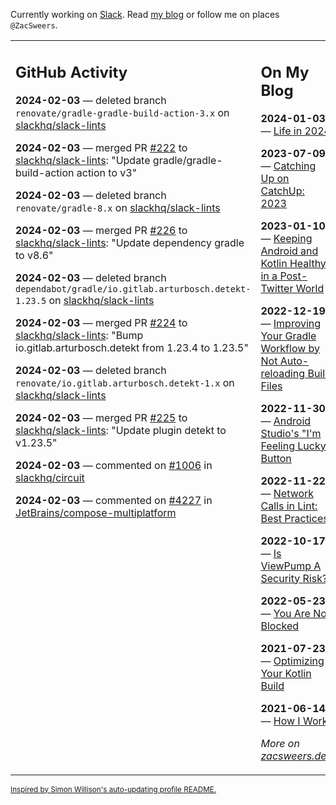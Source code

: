 Currently working on [Slack](https://slack.com/). Read [my blog](https://zacsweers.dev/) or follow me on places `@ZacSweers`.

<table><tr><td valign="top" width="60%">

## GitHub Activity
<!-- githubActivity starts -->
**2024-02-03** — deleted branch `renovate/gradle-gradle-build-action-3.x` on [slackhq/slack-lints](https://github.com/slackhq/slack-lints)

**2024-02-03** — merged PR [#222](https://github.com/slackhq/slack-lints/pull/222) to [slackhq/slack-lints](https://github.com/slackhq/slack-lints): "Update gradle/gradle-build-action action to v3"

**2024-02-03** — deleted branch `renovate/gradle-8.x` on [slackhq/slack-lints](https://github.com/slackhq/slack-lints)

**2024-02-03** — merged PR [#226](https://github.com/slackhq/slack-lints/pull/226) to [slackhq/slack-lints](https://github.com/slackhq/slack-lints): "Update dependency gradle to v8.6"

**2024-02-03** — deleted branch `dependabot/gradle/io.gitlab.arturbosch.detekt-1.23.5` on [slackhq/slack-lints](https://github.com/slackhq/slack-lints)

**2024-02-03** — merged PR [#224](https://github.com/slackhq/slack-lints/pull/224) to [slackhq/slack-lints](https://github.com/slackhq/slack-lints): "Bump io.gitlab.arturbosch.detekt from 1.23.4 to 1.23.5"

**2024-02-03** — deleted branch `renovate/io.gitlab.arturbosch.detekt-1.x` on [slackhq/slack-lints](https://github.com/slackhq/slack-lints)

**2024-02-03** — merged PR [#225](https://github.com/slackhq/slack-lints/pull/225) to [slackhq/slack-lints](https://github.com/slackhq/slack-lints): "Update plugin detekt to v1.23.5"

**2024-02-03** — commented on [#1006](https://github.com/slackhq/circuit/pull/1006#issuecomment-1925488872) in [slackhq/circuit](https://github.com/slackhq/circuit)

**2024-02-03** — commented on [#4227](https://github.com/JetBrains/compose-multiplatform/issues/4227#issuecomment-1925488622) in [JetBrains/compose-multiplatform](https://github.com/JetBrains/compose-multiplatform)
<!-- githubActivity ends -->
</td><td valign="top" width="40%">

## On My Blog
<!-- blog starts -->
**2024-01-03** — [Life in 2024](https://www.zacsweers.dev/life-in-2024/)

**2023-07-09** — [Catching Up on CatchUp: 2023](https://www.zacsweers.dev/catching-up-on-catchup-2023/)

**2023-01-10** — [Keeping Android and Kotlin Healthy in a Post-Twitter World](https://www.zacsweers.dev/keeping-android-healthy/)

**2022-12-19** — [Improving Your Gradle Workflow by Not Auto-reloading Build Files](https://www.zacsweers.dev/improving-your-workflow-by-not-auto-reloading-build-files/)

**2022-11-30** — [Android Studio's "I'm Feeling Lucky" Button](https://www.zacsweers.dev/android-studios-im-feeling-lucky-button/)

**2022-11-22** — [Network Calls in Lint: Best Practices](https://www.zacsweers.dev/network-calls-in-lint-best-practices/)

**2022-10-17** — [Is ViewPump A Security Risk?](https://www.zacsweers.dev/is-viewpump-a-security-risk/)

**2022-05-23** — [You Are Not Blocked](https://www.zacsweers.dev/you-are-not-blocked/)

**2021-07-23** — [Optimizing Your Kotlin Build](https://www.zacsweers.dev/optimizing-your-kotlin-build/)

**2021-06-14** — [How I Work](https://www.zacsweers.dev/how-i-work/)
<!-- blog ends -->
_More on [zacsweers.dev](https://zacsweers.dev/)_
</td></tr></table>

<sub><a href="https://simonwillison.net/2020/Jul/10/self-updating-profile-readme/">Inspired by Simon Willison's auto-updating profile README.</a></sub>